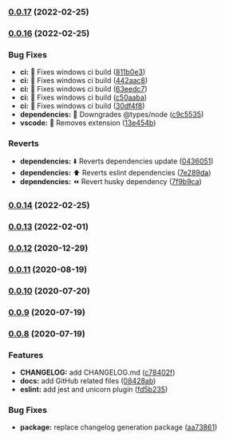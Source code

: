 ### [0.0.17](https://github.com/gregoranders/nodejs-project-info/compare/v0.0.16...v0.0.17) (2022-02-25)

### [0.0.16](https://github.com/gregoranders/nodejs-project-info/compare/v0.0.15...v0.0.16) (2022-02-25)


### Bug Fixes

* **ci:** :green_heart: Fixes windows ci build ([811b0e3](https://github.com/gregoranders/nodejs-project-info/commit/811b0e34d3f69dab8299db5e23878c5b650e4f6f))
* **ci:** :green_heart: Fixes windows ci build ([442aac8](https://github.com/gregoranders/nodejs-project-info/commit/442aac8c3508c02c2c614ebc6f90e98b115c7e34))
* **ci:** :green_heart: Fixes windows ci build ([63eedc7](https://github.com/gregoranders/nodejs-project-info/commit/63eedc771788cd04ae0cbf9bb3070ffd02fb1265))
* **ci:** :green_heart: Fixes windows ci build ([c50aaba](https://github.com/gregoranders/nodejs-project-info/commit/c50aaba9e0e7872c272ed173f9039ff5411b0af9))
* **ci:** :green_heart: Fixes windows ci build ([30df4f8](https://github.com/gregoranders/nodejs-project-info/commit/30df4f8f0c2ac2c781b90bfba50dab65d72d90ed))
* **dependencies:** :bug: Downgrades @types/node ([c9c5535](https://github.com/gregoranders/nodejs-project-info/commit/c9c5535de4e26e01ad5b7dea1b08ea8845f461bf))
* **vscode:** :wrench: Removes extension ([13e454b](https://github.com/gregoranders/nodejs-project-info/commit/13e454bd265299c075d9ec52c8ef6b3e036aaa26))


### Reverts

* **dependencies:** :arrow_down: Reverts dependencies update ([0436051](https://github.com/gregoranders/nodejs-project-info/commit/0436051b8c747dd122f5b7f42246521298e6898f))
* **dependencies:** :arrow_up: Reverts eslint dependencies ([7e289da](https://github.com/gregoranders/nodejs-project-info/commit/7e289dae47ba6780ac76a359d7dd8681e8fce5f1))
* **dependencies:** :rewind: Revert husky dependency ([7f9b9ca](https://github.com/gregoranders/nodejs-project-info/commit/7f9b9ca7855c5feb68f38be1d89d0ac1ab4b728d))

### [0.0.14](https://github.com/gregoranders/nodejs-project-info/compare/v0.0.13...v0.0.14) (2022-02-25)

### [0.0.13](https://github.com/gregoranders/nodejs-project-info/compare/v0.0.12...v0.0.13) (2022-02-01)

### [0.0.12](https://github.com/gregoranders/nodejs-project-info/compare/v0.0.11...v0.0.12) (2020-12-29)

### [0.0.11](https://github.com/gregoranders/nodejs-project-info/compare/v0.0.10...v0.0.11) (2020-08-19)

### [0.0.10](https://github.com/gregoranders/nodejs-project-info/compare/v0.0.9...v0.0.10) (2020-07-20)

### [0.0.9](https://github.com/gregoranders/nodejs-project-info/compare/v0.0.8...v0.0.9) (2020-07-19)

### [0.0.8](https://github.com/gregoranders/nodejs-project-info/compare/v0.0.7...v0.0.8) (2020-07-19)


### Features

* **CHANGELOG:** add CHANGELOG.md ([c78402f](https://github.com/gregoranders/nodejs-project-info/commit/c78402f2cbe1304ea3c378840e8d3858f1ef8e8f))
* **docs:** add GitHub related files ([08428ab](https://github.com/gregoranders/nodejs-project-info/commit/08428ab7f8df0f345fb83d2277f0c27262a7d68a))
* **eslint:** add jest and unicorn plugin ([fd5b235](https://github.com/gregoranders/nodejs-project-info/commit/fd5b2357258eac6dc8d23aa91f7932a308aeefb1))


### Bug Fixes

* **package:** replace changelog generation package ([aa73861](https://github.com/gregoranders/nodejs-project-info/commit/aa73861c69e7a0a7ae0136202cc6fd6ae53fad7c))

